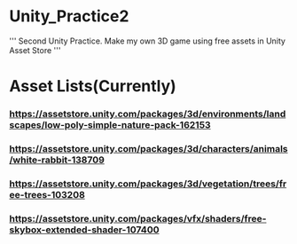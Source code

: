 # Unity_Practice2
'''
Second Unity Practice. Make my own 3D game using free assets in Unity Asset Store
'''
# Asset Lists(Currently)

### https://assetstore.unity.com/packages/3d/environments/landscapes/low-poly-simple-nature-pack-162153
### https://assetstore.unity.com/packages/3d/characters/animals/white-rabbit-138709
### https://assetstore.unity.com/packages/3d/vegetation/trees/free-trees-103208
### https://assetstore.unity.com/packages/vfx/shaders/free-skybox-extended-shader-107400
